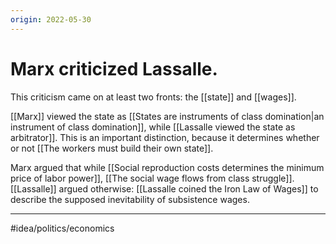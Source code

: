 ```yaml
---
origin: 2022-05-30
---
```

# Marx criticized Lassalle. 
This criticism came on at least two fronts: the [[state]] and [[wages]]. 

[[Marx]] viewed the state as [[States are instruments of class domination|an instrument of class domination]], while [[Lassalle viewed the state as arbitrator]]. This is an important distinction, because it determines whether or not [[The workers must build their own state]]. 

Marx argued that while [[Social reproduction costs determines the minimum price of labor power]], [[The social wage flows from class struggle]]. [[Lassalle]] argued otherwise: [[Lassalle coined the Iron Law of Wages]] to describe the supposed inevitability of subsistence wages. 

---
#idea/politics/economics 